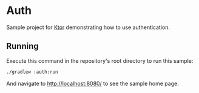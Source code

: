 # Auth

Sample project for [Ktor](https://ktor.io) demonstrating how to use authentication.

## Running

Execute this command in the repository's root directory to run this sample:

```bash
./gradlew :auth:run
```
 
And navigate to [http://localhost:8080/](http://localhost:8080/) to see the sample home page.  
